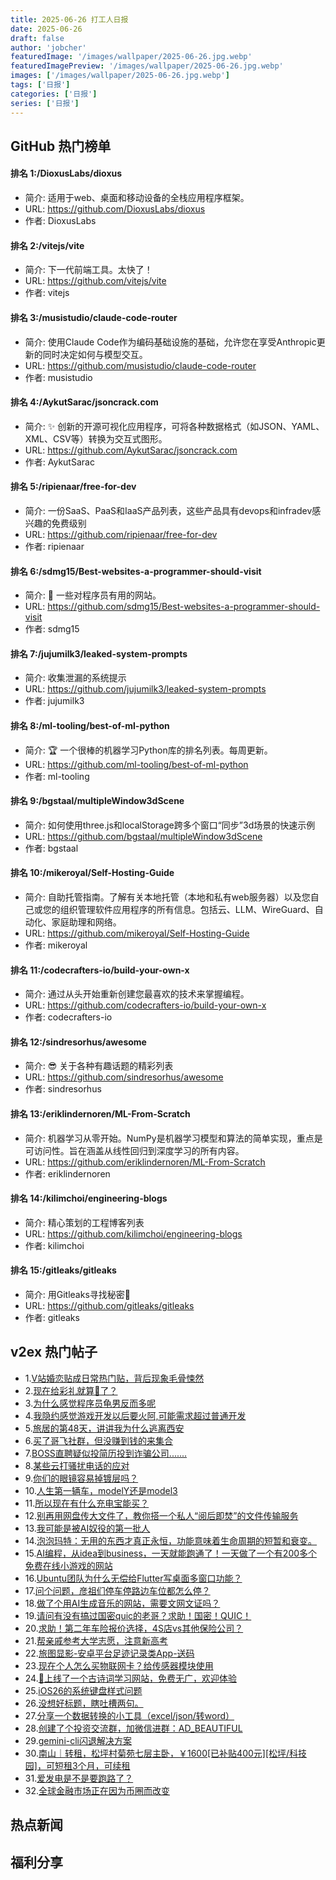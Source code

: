 ```yaml
---
title: 2025-06-26 打工人日报
date: 2025-06-26
draft: false
author: 'jobcher'
featuredImage: '/images/wallpaper/2025-06-26.jpg.webp'
featuredImagePreview: '/images/wallpaper/2025-06-26.jpg.webp'
images: ['/images/wallpaper/2025-06-26.jpg.webp']
tags: ['日报']
categories: ['日报']
series: ['日报']
---
```


## GitHub 热门榜单

#### 排名 1:/DioxusLabs/dioxus
- 简介: 适用于web、桌面和移动设备的全栈应用程序框架。
- URL: https://github.com/DioxusLabs/dioxus
- 作者: DioxusLabs 

#### 排名 2:/vitejs/vite
- 简介: 下一代前端工具。太快了！
- URL: https://github.com/vitejs/vite
- 作者: vitejs 

#### 排名 3:/musistudio/claude-code-router
- 简介: 使用Claude Code作为编码基础设施的基础，允许您在享受Anthropic更新的同时决定如何与模型交互。
- URL: https://github.com/musistudio/claude-code-router
- 作者: musistudio 

#### 排名 4:/AykutSarac/jsoncrack.com
- 简介: ✨ 创新的开源可视化应用程序，可将各种数据格式（如JSON、YAML、XML、CSV等）转换为交互式图形。
- URL: https://github.com/AykutSarac/jsoncrack.com
- 作者: AykutSarac 

#### 排名 5:/ripienaar/free-for-dev
- 简介: 一份SaaS、PaaS和IaaS产品列表，这些产品具有devops和infradev感兴趣的免费级别
- URL: https://github.com/ripienaar/free-for-dev
- 作者: ripienaar 

#### 排名 6:/sdmg15/Best-websites-a-programmer-should-visit
- 简介: 🔗 一些对程序员有用的网站。
- URL: https://github.com/sdmg15/Best-websites-a-programmer-should-visit
- 作者: sdmg15 

#### 排名 7:/jujumilk3/leaked-system-prompts
- 简介: 收集泄漏的系统提示
- URL: https://github.com/jujumilk3/leaked-system-prompts
- 作者: jujumilk3 

#### 排名 8:/ml-tooling/best-of-ml-python
- 简介: 🏆 一个很棒的机器学习Python库的排名列表。每周更新。
- URL: https://github.com/ml-tooling/best-of-ml-python
- 作者: ml-tooling 

#### 排名 9:/bgstaal/multipleWindow3dScene
- 简介: 如何使用three.js和localStorage跨多个窗口“同步”3d场景的快速示例
- URL: https://github.com/bgstaal/multipleWindow3dScene
- 作者: bgstaal 

#### 排名 10:/mikeroyal/Self-Hosting-Guide
- 简介: 自助托管指南。了解有关本地托管（本地和私有web服务器）以及您自己或您的组织管理软件应用程序的所有信息。包括云、LLM、WireGuard、自动化、家庭助理和网络。
- URL: https://github.com/mikeroyal/Self-Hosting-Guide
- 作者: mikeroyal 

#### 排名 11:/codecrafters-io/build-your-own-x
- 简介: 通过从头开始重新创建您最喜欢的技术来掌握编程。
- URL: https://github.com/codecrafters-io/build-your-own-x
- 作者: codecrafters-io 

#### 排名 12:/sindresorhus/awesome
- 简介: 😎 关于各种有趣话题的精彩列表
- URL: https://github.com/sindresorhus/awesome
- 作者: sindresorhus 

#### 排名 13:/eriklindernoren/ML-From-Scratch
- 简介: 机器学习从零开始。NumPy是机器学习模型和算法的简单实现，重点是可访问性。旨在涵盖从线性回归到深度学习的所有内容。
- URL: https://github.com/eriklindernoren/ML-From-Scratch
- 作者: eriklindernoren 

#### 排名 14:/kilimchoi/engineering-blogs
- 简介: 精心策划的工程博客列表
- URL: https://github.com/kilimchoi/engineering-blogs
- 作者: kilimchoi 

#### 排名 15:/gitleaks/gitleaks
- 简介: 用Gitleaks寻找秘密🔑
- URL: https://github.com/gitleaks/gitleaks
- 作者: gitleaks 

## v2ex 热门帖子

- 1.[V站婚恋贴成日常热门贴，背后现象毛骨悚然](https://www.v2ex.com/t/1141095#reply54)
- 2.[现在给彩礼就算🐢了？](https://www.v2ex.com/t/1141118#reply48)
- 3.[为什么感觉程序员龟男反而多呢](https://www.v2ex.com/t/1141099#reply46)
- 4.[我隐约感觉游戏开发以后要火阿,可能需求超过普通开发](https://www.v2ex.com/t/1141102#reply42)
- 5.[旅居的第48天，讲讲我为什么逃离西安](https://www.v2ex.com/t/1141101#reply33)
- 6.[买了哥飞社群，但没赚到钱的来集合](https://www.v2ex.com/t/1141098#reply18)
- 7.[BOSS直聘疑似投简历投到诈骗公司.......](https://www.v2ex.com/t/1141105#reply18)
- 8.[某些云打骚扰电话的应对](https://www.v2ex.com/t/1141091#reply17)
- 9.[你们的眼镜容易掉镀层吗？](https://www.v2ex.com/t/1141108#reply15)
- 10.[人生第一辆车，modelY还是model3](https://www.v2ex.com/t/1141122#reply15)
- 11.[所以现在有什么充电宝能买？](https://www.v2ex.com/t/1141109#reply12)
- 12.[别再用网盘传大文件了，教你搭一个私人“阅后即焚”的文件传输服务](https://www.v2ex.com/t/1141094#reply10)
- 13.[我可能是被AI奴役的第一批人](https://www.v2ex.com/t/1141119#reply10)
- 14.[泡泡玛特：无用的东西才真正永恒，功能意味着生命周期的短暂和衰变。](https://www.v2ex.com/t/1141113#reply9)
- 15.[AI编程，从idea到business，一天就能跑通了！一天做了一个有200多个免费在线小游戏的网站](https://www.v2ex.com/t/1141103#reply8)
- 16.[Ubuntu团队为什么无偿给Flutter写桌面多窗口功能？](https://www.v2ex.com/t/1141106#reply8)
- 17.[问个问题，彦祖们停车停路边车位都怎么停？](https://www.v2ex.com/t/1141104#reply6)
- 18.[做了个用AI生成音乐的网站，需要文网文证吗？](https://www.v2ex.com/t/1141093#reply4)
- 19.[请问有没有搞过国密quic的老哥？求助！国密！QUIC！](https://www.v2ex.com/t/1141107#reply4)
- 20.[求助！第二年车险报价选择，4S店vs其他保险公司？](https://www.v2ex.com/t/1141125#reply3)
- 21.[帮亲戚参考大学志愿，注意新高考](https://www.v2ex.com/t/1141112#reply2)
- 22.[旅图显影-安卓平台足迹记录类App-送码](https://www.v2ex.com/t/1141120#reply2)
- 23.[现在个人怎么买物联网卡？给传感器模块使用](https://www.v2ex.com/t/1141124#reply2)
- 24.[🎉上线了一个古诗词学习网站，免费无广，欢迎体验](https://www.v2ex.com/t/1141114#reply1)
- 25.[iOS26的系统键盘样式问题](https://www.v2ex.com/t/1141116#reply1)
- 26.[没想好标题，瞎吐槽两句。](https://www.v2ex.com/t/1141117#reply1)
- 27.[分享一个数据转换的小工具（excel/json/转word）](https://www.v2ex.com/t/1141092#reply0)
- 28.[创建了个投资交流群，加微信进群：AD_BEAUTIFUL](https://www.v2ex.com/t/1141115#reply0)
- 29.[gemini-cli闪退解决方案](https://www.v2ex.com/t/1141121#reply0)
- 30.[南山｜转租，松坪村菊苑七层主卧，￥1600[已补贴400元][松坪/科技园]，可短租3个月，可续租](https://www.v2ex.com/t/1141123#reply0)
- 31.[爱发电是不是要跑路了？](https://www.v2ex.com/t/1141128#reply0)
- 32.[全球金融市场正在因为币圈而改变](https://www.v2ex.com/t/1141129#reply0)
## 热点新闻

## 福利分享

